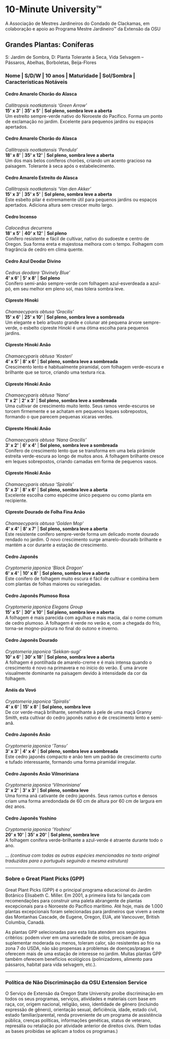 # 10-Minute University™  
A Associação de Mestres Jardineiros do Condado de Clackamas, em colaboração e apoio ao Programa Mestre Jardineiro™ da Extensão da OSU  

## Grandes Plantas: Coníferas  
S: Jardim de Sombra, D: Planta Tolerante à Seca, Vida Selvagem – Pássaros, Abelhas, Borboletas, Beija-Flores  

### Nome | S/D/W | 10 anos | Maturidade | Sol/Sombra | Características Notáveis  
#### Cedro Amarelo Chorão do Alasca  
*Callitropsis nootkatensis ‘Green Arrow’*  
**15' x 3'** | **35' x 5'** | **Sol pleno, sombra leve a aberta**  
Um estreito sempre-verde nativo do Noroeste do Pacífico. Forma um ponto de exclamação no jardim. Excelente para pequenos jardins ou espaços apertados.  

#### Cedro Amarelo Chorão do Alasca  
*Callitropsis nootkatensis ‘Pendula’*  
**18' x 8'** | **35' x 12'** | **Sol pleno, sombra leve a aberta**  
Um dos mais belos coníferos chorões, criando um acento gracioso na paisagem. Tolerante à seca após o estabelecimento.  

#### Cedro Amarelo Estreito do Alasca  
*Callitropsis nootkatensis ‘Van den Akker’*  
**15' x 3'** | **35' x 5'** | **Sol pleno, sombra leve a aberta**  
Este esbelto pilar é extremamente útil para pequenos jardins ou espaços apertados. Adiciona altura sem crescer muito largo.  

#### Cedro Incenso  
*Calocedrus decurrens*  
**18' x 5'** | **40' x 12'** | **Sol pleno**  
Conífero resistente e fácil de cultivar, nativo do sudoeste e centro de Oregon. Sua forma ereta e majestosa melhora com o tempo. Folhagem com fragrância de cedro em clima quente.  

#### Cedro Azul Deodar Divino  
*Cedrus deodara ‘Divinely Blue’*  
**4' x 6'** | **5' x 8'** | **Sol pleno**  
Conífero semi-anão sempre-verde com folhagem azul-esverdeada a azul-pó, em seu melhor em pleno sol, mas tolera sombra leve.  

#### Cipreste Hinoki  
*Chamaecyparis obtusa ‘Gracilis’*  
**15' x 6'** | **25' x 10'** | **Sol pleno, sombra leve a sombreada**  
Um elegante e belo arbusto grande e colunar até pequena árvore sempre-verde, o esbelto cipreste Hinoki é uma ótima escolha para pequenos jardins.  

#### Cipreste Hinoki Anão  
*Chamaecyparis obtusa ‘Kosteri’*  
**4' x 5'** | **8' x 6'** | **Sol pleno, sombra leve a sombreada**  
Crescimento lento e habitualmente piramidal, com folhagem verde-escura e brilhante que se torce, criando uma textura rica.  

#### Cipreste Hinoki Anão  
*Chamaecyparis obtusa ‘Nana’*  
**1' x 2'** | **2' x 3'** | **Sol pleno, sombra leve a sombreada**  
Uma cultivar de crescimento muito lento. Seus ramos verde-escuros se torcem firmemente e se achatam em pequenos leques sobrepostos, formando o que parecem pequenas xícaras verdes.  

#### Cipreste Hinoki Anão  
*Chamaecyparis obtusa ‘Nana Gracilis’*  
**3' x 2'** | **6' x 4'** | **Sol pleno, sombra leve a sombreada**  
Conífero de crescimento lento que se transforma em uma bela pirâmide estreita verde-escura ao longo de muitos anos. A folhagem brilhante cresce em leques sobrepostos, criando camadas em forma de pequenos vasos.  

#### Cipreste Hinoki Anão  
*Chamaecyparis obtusa ‘Spiralis’*  
**5' x 3'** | **8' x 6'** | **Sol pleno, sombra leve a aberta**  
Excelente escolha como espécime único pequeno ou como planta em recipiente.  

#### Cipreste Dourado de Folha Fina Anão  
*Chamaecyparis obtusa ‘Golden Mop’*  
**4' x 4'** | **8' x 7'** | **Sol pleno, sombra leve a aberta**  
Este resistente conífero sempre-verde forma um delicado monte dourado rendado no jardim. O novo crescimento surge amarelo-dourado brilhante e mantém a cor durante a estação de crescimento.  

#### Cedro Japonês  
*Cryptomeria japonica ‘Black Dragon’*  
**6' x 4'** | **10' x 8'** | **Sol pleno, sombra leve a aberta**  
Este conífero de folhagem muito escura é fácil de cultivar e combina bem com plantas de folhas maiores ou variegadas.  

#### Cedro Japonês Plumoso Rosa  
*Cryptomeria japonica Elegans Group*  
**15' x 5'** | **30' x 10'** | **Sol pleno, sombra leve a aberta**  
A folhagem é mais parecida com agulhas e mais macia, daí o nome comum de cedro plumoso. A folhagem é verde no verão e, com a chegada do frio, torna-se mogno-púrpura no final do outono e inverno.  

#### Cedro Japonês Dourado  
*Cryptomeria japonica ‘Sekkan-sugi’*  
**10' x 6'** | **30' x 18'** | **Sol pleno, sombra leve a aberta**  
A folhagem é pontilhada de amarelo-creme e é mais intensa quando o crescimento é novo na primavera e no início do verão. É uma árvore visualmente dominante na paisagem devido à intensidade da cor da folhagem.  

#### Anéis da Vovó  
*Cryptomeria japonica ‘Spiralis’*  
**4' x 6'** | **15' x 8'** | **Sol pleno, sombra leve**  
De cor verde-maçã brilhante, semelhante à pele de uma maçã Granny Smith, esta cultivar do cedro japonês nativo é de crescimento lento e semi-anã.  

#### Cedro Japonês Anão  
*Cryptomeria japonica ‘Tansu’*  
**3' x 3'** | **4' x 4'** | **Sol pleno, sombra leve a sombreada**  
Este cedro japonês compacto e anão tem um padrão de crescimento curto e tufado interessante, formando uma forma piramidal irregular.  

#### Cedro Japonês Anão Vilmoriniana  
*Cryptomeria japonica ‘Vilmoriniana’*  
**2' x 2'** | **3' x 3'** | **Sol pleno, sombra leve**  
Uma forma anã cativante de cedro japonês. Seus ramos curtos e densos criam uma forma arredondada de 60 cm de altura por 60 cm de largura em dez anos.  

#### Cedro Japonês Yoshino  
*Cryptomeria japonica ‘Yoshino’*  
**20' x 10'** | **35' x 20'** | **Sol pleno, sombra leve**  
A folhagem conífera verde-brilhante a azul-verde é atraente durante todo o ano.  

... *(continua com todas as outras espécies mencionadas no texto original traduzidas para o português seguindo a mesma estrutura)*  

---

### Sobre o Great Plant Picks (GPP)  
Great Plant Picks (GPP) é o principal programa educacional do Jardim Botânico Elisabeth C. Miller. Em 2001, a primeira lista foi lançada com recomendações para construir uma paleta abrangente de plantas excepcionais para o Noroeste do Pacífico marítimo. Até hoje, mais de 1.000 plantas excepcionais foram selecionadas para jardineiros que vivem a oeste das Montanhas Cascade, de Eugene, Oregon, EUA, até Vancouver, British Columbia, Canadá.  

As plantas GPP selecionadas para esta lista atendem aos seguintes critérios: podem viver em uma variedade de solos, precisam de água suplementar moderada ou menos, toleram calor, são resistentes ao frio na zona 7 do USDA, não são propensas a problemas de doenças/pragas e oferecem mais de uma estação de interesse no jardim. Muitas plantas GPP também oferecem benefícios ecológicos (polinizadores, alimento para pássaros, habitat para vida selvagem, etc.).  

---

### Política de Não Discriminação da OSU Extension Service  
O Serviço de Extensão da Oregon State University proíbe discriminação em todos os seus programas, serviços, atividades e materiais com base em raça, cor, origem nacional, religião, sexo, identidade de gênero (incluindo expressão de gênero), orientação sexual, deficiência, idade, estado civil, estado familiar/parental, renda proveniente de um programa de assistência pública, crenças políticas, informações genéticas, status de veterano, represália ou retaliação por atividade anterior de direitos civis. (Nem todas as bases proibidas se aplicam a todos os programas.)